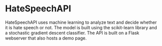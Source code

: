 # HateSpeechAPI

HateSpeechAPI uses machine learning to analyze text and decide whether it is hate speech or not. The model is built using the scikit-learn library and a
stochastic gradient descent classifier. The API is built on a Flask webserver that also hosts a demo page.
